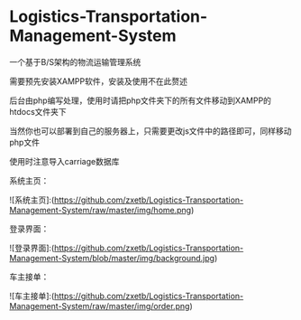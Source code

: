 # Logistics-Transportation-Management-System
一个基于B/S架构的物流运输管理系统

需要预先安装XAMPP软件，安装及使用不在此赘述

后台由php编写处理，使用时请把php文件夹下的所有文件移动到XAMPP的htdocs文件夹下

当然你也可以部署到自己的服务器上，只需要更改js文件中的路径即可，同样移动php文件

使用时注意导入carriage数据库


系统主页：

![系统主页]:(https://github.com/zxetb/Logistics-Transportation-Management-System/raw/master/img/home.png)

登录界面：

![登录界面]:(https://github.com/zxetb/Logistics-Transportation-Management-System/blob/master/img/background.jpg)

车主接单：

![车主接单]:(https://github.com/zxetb/Logistics-Transportation-Management-System/raw/master/img/order.png)

